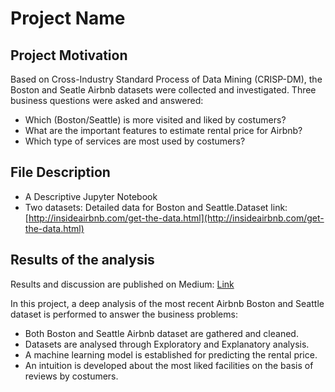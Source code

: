 # Project Name

## Project Motivation

Based on Cross-Industry Standard Process of Data Mining (CRISP-DM), the Boston and Seatle Airbnb datasets were collected and investigated. Three business questions were asked and answered:

* Which (Boston/Seattle) is more visited and liked by costumers?
* What are the important features to estimate rental price for Airbnb?
* Which type of services are most used by costumers?

## File Description

* A Descriptive Jupyter Notebook 
* Two datasets: Detailed data for Boston and Seattle.Dataset link:
 [http://insideairbnb.com/get-the-data.html](http://insideairbnb.com/get-the-data.html)

## Results of the analysis
Results and discussion are published on Medium: [Link]()

In this project, a deep analysis of the most recent Airbnb Boston and Seattle dataset is performed to answer the business problems:

* Both Boston and Seattle Airbnb dataset are gathered and cleaned.
* Datasets are analysed through Exploratory and Explanatory analysis.
* A machine learning model is established for predicting the rental price.
* An intuition is developed about the most liked facilities on the basis of reviews by costumers.